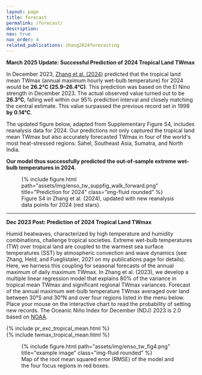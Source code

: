 ```yaml
---
layout: page
title: forecast
permalink: /forecast/
description: 
nav: true
nav_order: 4
related_publications: zhang2024forecasting
---
```



**March 2025 Update: Successful Prediction of 2024 Tropical Land TWmax**

In December 2023, [Zhang et al. (2024)](https://agupubs.onlinelibrary.wiley.com/doi/full/10.1029/2023GL106990) predicted that the tropical land mean TWmax (annual maximum hourly wet-bulb temperature) for 2024 would be **26.2°C (25.9–26.4°C)**. This prediction was based on the El Nino strength in December 2023. The actual observed value turned out to be **26.3°C**, falling well within our 95% prediction interval and closely matching the central estimate. This value surpassed the previous record set in 1998 **by 0.14°C**.  

The updated figure below, adapted from Supplementary Figure S4, includes reanalysis data for 2024. Our predictions not only captured the tropical land mean TWmax but also accurately forecasted TWmax in four of the world's most heat-stressed regions: Sahel, Southeast Asia, Sumatra, and North India.

**Our model thus successfully predicted the out-of-sample extreme wet-bulb temperatures in 2024.**

<div class="row">
    <div class="col-sm-10 col-md-10 col-lg-10 mt-3 mt-md-0 mx-auto">
        <figure class="figure">
            {% include figure.html path="assets/img/enso_tw_suppfig_walk_forward.png" title="Prediction for 2024" class="img-fluid rounded" %}
                        <figcaption class="figure-caption text-center">Figure S4 in Zhang et al. (2024), updated with new reanalysis data points for 2024 (red stars).</figcaption>
                    </figure>
    </div>
</div>



-----
**Dec 2023 Post: Prediction of 2024 Tropical Land TWmax**

Humid heatwaves, characterized by high temperature and humidity combinations, challenge tropical societies. Extreme wet-bulb temperatures (TW) over tropical land are coupled to the warmest sea surface temperatures (SST) by atmospheric convection and wave dynamics (see Zhang, Held, and Fueglistaler, 2021 on my publications page for details). Here, we harness this coupling for seasonal forecasts of the annual maximum of daily maximum TWmax. In Zhang et al. (2023), we develop a multiple linear regression model that explains 80% of the variance in tropical mean TWmax and significant regional TWmax variances. Forecast of the annual maximum wet-bulb temperature TWmax averaged over land between 30°S and 30°N and over four regions listed in the menu below. Place your mouse on the interactive chart to read the probability of setting new records. The Oceanic Niño Index for December (NDJ) 2023 is 2.0 based on [NOAA](https://origin.cpc.ncep.noaa.gov/products/analysis_monitoring/ensostuff/ONI_v5.php).


<div class="figure-container">
  <div class="figure-item">
   {% include pr_exc_tropical_mean.html %}
     </div>
  <div class="figure-item">
    {% include twmax_tropical_mean.html %}
  </div>
</div>






<div class="row">
    <div class="col-md-16 mt-6 mt-md-0 mx-auto"> 
        <figure class="figure">
            {% include figure.html path="assets/img/enso_tw_fig4.png" title="example image" class="img-fluid rounded" %}
            <figcaption class="figure-caption text-center">Map of the root mean squared error (RMSE) of the model and the four focus regions in red boxes.</figcaption>
        </figure>
    </div>
</div>



